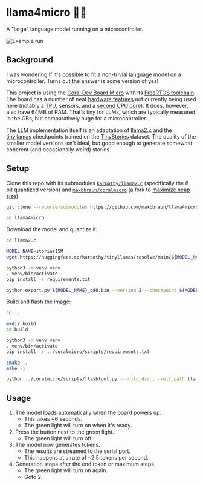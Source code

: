 # llama4micro 🦙🔬

A "large" language model running on a microcontroller.

![Example run](llama4micro.gif)

## Background

I was wondering if it's possible to fit a non-trivial language model on a microcontroller. Turns out the answer is some version of yes!

This project is using the [Coral Dev Board Micro](https://coral.ai/products/dev-board-micro) with its [FreeRTOS toolchain](https://coral.ai/docs/dev-board-micro/freertos/). The board has a number of neat [hardware features](https://coral.ai/docs/dev-board-micro/get-started/#the-hardware) not currently being used here (notably a [TPU](https://coral.ai/technology/), sensors, and a [second CPU core](https://coral.ai/docs/dev-board-micro/multicore/)). It does, however, also have 64MB of RAM. That's tiny for LLMs, which are typically measured in the GBs, but comparatively huge for a microcontroller.

The LLM implementation itself is an adaptation of [llama2.c](https://github.com/karpathy/llama2.c) and the [tinyllamas](https://huggingface.co/karpathy/tinyllamas/tree/main) checkpoints trained on the [TinyStories](https://huggingface.co/datasets/roneneldan/TinyStories) dataset. The quality of the smaller model versions isn't ideal, but good enough to generate somewhat coherent (and occasionally weird) stories.

## Setup

Clone this repo with its submodules [`karpathy/llama2.c`](https://github.com/karpathy/llama2.c) (specifically the 8-bit quantized version) and [`maxbbraun/coralmicro`](https://github.com/maxbbraun/coralmicro) (a fork to [maximize heap size](https://github.com/maxbbraun/coralmicro/commit/800054caf3eb61148da0d6d52f48f4824151a671)):

```bash
git clone --recurse-submodules https://github.com/maxbbraun/llama4micro.git

cd llama4micro
```

Download the model and quantize it:

```bash
cd llama2.c

MODEL_NAME=stories15M
wget https://huggingface.co/karpathy/tinyllamas/resolve/main/${MODEL_NAME}.pt

python3 -m venv venv
. venv/bin/activate
pip install -r requirements.txt

python export.py ${MODEL_NAME}_q80.bin --version 2 --checkpoint ${MODEL_NAME}.pt
```

Build and flash the image:

```bash
cd ..

mkdir build
cd build

python3 -m venv venv
. venv/bin/activate
pip install -r ../coralmicro/scripts/requirements.txt

cmake ..
make -j

python ../coralmicro/scripts/flashtool.py --build_dir . --elf_path llama4micro
```

## Usage

1. The model loads automatically when the board powers up.
   - This takes ~6 seconds.
   - The green light will turn on when it's ready.
2. Press the button next to the green light.
   - The green light will turn off.
3. The model now generates tokens.
   - The results are streamed to the serial port.
   - This happens at a rate of ~2.5 tokens per second.
4. Generation stops after the end token or maximum steps.
   - The green light will turn on again.
   - Goto 2.

